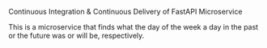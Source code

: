 Continuous Integration & Continuous Delivery of FastAPI Microservice

This is a microservice that finds what the day of the week a day in the past or the future was or will be, respectively.

